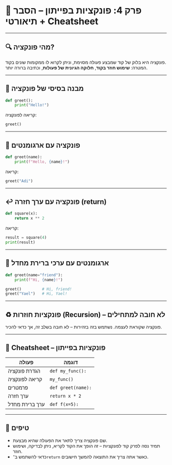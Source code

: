 
# 🧠 פרק 4: פונקציות בפייתון – הסבר תיאורטי + Cheatsheet

---

## 🔍 מהי פונקציה?

פונקציה היא בלוק של קוד שמבצע פעולה מסוימת, וניתן לקרוא לו ממקומות שונים בקוד.  
המטרה: **שימוש חוזר בקוד**, **חלוקה הגיונית של פעולות**, וכתיבה ברורה יותר.

---

## 🧱 מבנה בסיסי של פונקציה

```python
def greet():
    print("Hello!")
```

קריאה לפונקציה:
```python
greet()
```

---

## 🧮 פונקציה עם ארגומנטים

```python
def greet(name):
    print(f"Hello, {name}!")
```

קריאה:
```python
greet("Adi")
```

---

## ↩️ פונקציה עם ערך חזרה (return)

```python
def square(x):
    return x ** 2
```

קריאה:
```python
result = square(4)
print(result)
```

---

## 📛 ארגומנטים עם ערכי ברירת מחדל

```python
def greet(name="friend"):
    print(f"Hi, {name}!")
```

```python
greet()         # Hi, friend!
greet("Yael")   # Hi, Yael!
```

---

## ♻️ פונקציות חוזרות (Recursion) – לא חובה למתחילים

פונקציה שקוראת לעצמה. נשתמש בזה בזהירות – לא חובה בשלב זה, אך כדאי להכיר.

---

## 🧾 Cheatsheet – פונקציות בפייתון

| פעולה | דוגמה |
|-------|-------|
| הגדרת פונקציה | `def my_func():` |
| קריאה לפונקציה | `my_func()` |
| פרמטרים | `def greet(name):` |
| ערך חזרה | `return x * 2` |
| ערך ברירת מחדל | `def f(x=5):` |

---

## 🧠 טיפים

- שם פונקציה צריך לתאר את הפעולה שהיא מבצעת.
- תמיד נסה לפרק קוד לפונקציות – זה הופך את הקוד לקריא, ניתן לבדיקה, ושימוש חוזר.
- כדאי להשתמש ב־`return` כאשר אתה צריך את התוצאה להמשך חישובים.
